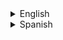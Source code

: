 
<details><summary>English</summary>
<p>

</p>
</details>




<details><summary>Spanish</summary>
<p>

</p>
</details>
